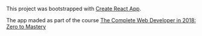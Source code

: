 This project was bootstrapped with [Create React App](https://github.com/facebook/create-react-app).

The app maded as part of the course [The Complete Web Developer in 2018: Zero to Mastery](https://www.udemy.com/the-complete-web-developer-in-2018/)
